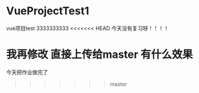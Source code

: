 # VueProjectTest1
vue项目test
3333333333
<<<<<<< HEAD
今天没有复习呀！！！！

我再修改  直接上传给master 有什么效果
=======
今天把作业做完了
>>>>>>> master
